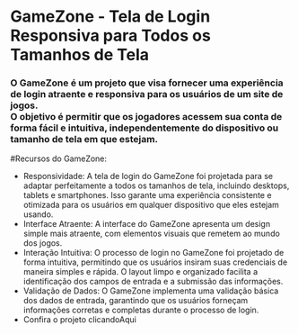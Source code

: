 <h1>
  GameZone - Tela de Login Responsiva para Todos os Tamanhos de Tela
</h1>

<h3>
  O GameZone é um projeto que visa fornecer uma experiência de login atraente e responsiva para os usuários de um site de jogos.<br>O objetivo é permitir que os jogadores acessem sua conta de forma fácil e intuitiva, 
  independentemente do dispositivo ou tamanho de tela em que estejam.
</h3>

#Recursos do GameZone:

<ul>
  <li>Responsividade: A tela de login do GameZone foi projetada para se adaptar perfeitamente a todos os tamanhos de tela, incluindo desktops, tablets e smartphones. Isso garante uma experiência consistente e otimizada para os usuários em qualquer dispositivo que eles estejam usando.</li>
  <li>Interface Atraente: A interface do GameZone apresenta um design simple mais  atraente, com elementos visuais que remetem ao mundo dos jogos.</li>
  <li>Interação Intuitiva: O processo de login no GameZone foi projetado de forma intuitiva, permitindo que os usuários insiram suas credenciais de maneira simples e rápida. O layout limpo e organizado facilita a identificação dos campos de entrada e a submissão das informações.</li>
  <li>Validação de Dados: O GameZone implementa uma validação básica dos dados de entrada, garantindo que os usuários forneçam informações corretas e completas durante o processo de login.</li>
  <li>Confira o projeto clicando<a hrf="https://gabrielmendes16.github.io/tela_de_login/">Aqui</li>
</ul>



